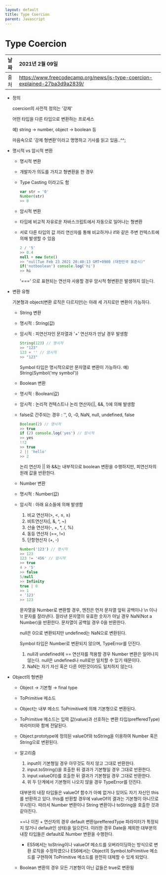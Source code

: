 ```yaml
---
layout: default
title: Type Coercion
parent: Javascript
---
```


# Type Coercion

| 날짜 | 2021년 2월 09일 |
|:----------|:-------------------------------------|
| 출처 | https://www.freecodecamp.org/news/js-type-coercion-explained-27ba3d9a2839/|

- 정의

    coercion의 사전적 정의는 '강제'

    어떤 타입을 다른 타입으로 변환하는 프로세스

    예) string → number, object → boolean 등

    마음속으로 '강제 형변환'이라고 명명하고 기사를 읽고 있음..^^;

- 명시적 vs 암시적 변환
    - 명시적 변환
    - 개발자가 의도를 가지고 형변환을 한 경우
    - Type Casting 이라고도 함

        ```jsx
        var str = '0'
        Number(str)
        >> 0
        ```

    - 암시적 변환
    - 타입에 비교적 자유로운 자바스크립트에서 자동으로 일어나는 형변환
    - 서로 다른 타입의 값 끼리 연산자를 통해 비교하거나 if와 같은 주변 컨텍스트에 의해 발생할 수 있음

        ```jsx
        2 / '5'
        >> 0.4
        null + new Date()
        >> "nullTue Feb 23 2021 20:40:13 GMT+0900 (대한민국 표준시)"
        if('notboolean') console.log('hi')
        >> hi
        ```

        '===' 으로 표현되는 연산자 사용할 경우 암시적 형변환은 발생하지 않는다.

- 변환 유형

    기본형과 object(변환 로직은 다르지만)는 아래 세 가지로만 변환이 가능하다.

    - String 변환
    - 명시적 : String(값)
    - 암시적 : 피연산자인 문자열과 '+' 연산자가 만날 경우 발생함

        ```jsx
        String(123) // 명시적
        >> "123"
        123 + '' // 암시적
        >> "123"
        ```

        Symbol 타입은 명시적으로만 문자열로 변환이 가능하다. 
        예) String(Symbol('my symbol'))

    - Boolean 변환
    - 명시적 : Boolean(값)
    - 암시적 : 논리적 컨텍스트나 논리 연산자(||, &&, !)에 의해 발생함
    - false로 간주되는 경우 : '', 0, -0, NaN, null, undefined, false

        ```jsx
        Boolean(2) // 명시적
        >> true
        if (2) console.log('yes') // 암시적
        >> yes
        !!2 
        >> true
        2 || 'hello' 
        >> 2
        ```

        논리 연산자 || 와 &&는 내부적으로 boolean 변환을 수행하지만, 피연산자의 원래 값을 반환한다.

    - Number 변환
    - 명시적 : Number(값)
    - 암시적 : 아래 요소들에 의해 발생함
       1) 비교 연산자(>, <, ≤, ≥)
       2) 비트연산자(|, &, ^, ~)
       3) 산술 연산자(-, +, *, /, %)
       4) 동등 연산자 (==, !=)
       5) 단항현산자 (+, -)

        ```jsx
        Number('123') // 명시적
        >> 123
        123 != '456' // 암시적
        >> true
        4 > '5'
        >> false
        5/null
        >> Infinity
        true | 0
        >> 1
        + '123'
        >> 123
        ```

        문자열을 Number로 변환할 경우, 엔진은 먼저 문자열 앞뒤 공백이나 \n 이나 \t 문자를 잘라낸다. 잘라낸 문자열이 유효한 숫자가 아닐 경우 NaN(Not a Number)을 반환한다. 문자열이 공백일 경우 0을 반환한다.

        null은 0으로 변환되지만 undefined는 NaN으로 변환된다.

        Symbol 타입은 Number로 변환되지 않으며, TypeError를 던진다.

        1. null과 undefined에 == 연산자를 적용할 경우 Number 변환은 일어나지 않는다. 
            null은 undefined나 null로만 일치할 수 있기 때문이다.
        2. NaN는 자기 자신 혹은 다른 어떤것이라도 일치하지 않는다.

- Object의 형변환
    - Object → 기본형 → final type
    - ToPrimitive 메소드
    - Object는 내부 메소드 ToPrimitive에 의해 기본형으로 변환된다.
    - ToPrimitive 메소드는 입력 값(value)과 선호하는 변환 타입(prefferedType) 파라미터와 함께 전달된다.
    - Object.prototype에 정의된 valueOf와 toString을 이용하여 Number 혹은 String으로 변환된다.
    - 알고리즘
       1) input이 기본형일 경우 아무것도 하지 않고 그대로 반환한다.
       2) input.toString()을 호출한 뒤 결과가 기본형일 경우 그대로 반환한다.
       3) input.valueOf()를 호출한 뒤 결과가 기본형일 경우 그대로 반환한다.
       4) 위 두 단계에서 기본형이 나오지 않을 경우 TypeError를 던진다.

        대부분의 내장 타입들은 valueOf 함수가 아예 없거나 있어도 자기 자신인 this를 반환하고 있다. this를 반환할 경우에 valueOf의 결과는 기본형이 아니므로 무시된다. 따라서 Number 변환이나 String 변환이나 toString을 호출한 것과 같아진다. 

        ==나 이진 + 연산자의 경우 default 변환(prefferedType 파라미터가 특정되지 않거나 default인 상태)을 일으킨다.  이러한 경우 Date을 제외한 대부분의 내장 타입들은 default로 Number 변환을 수행한다.

        - ES5에서는 toString이나 valueOf 메소드를 오버라이딩하는 방식으로 변환 로직을 수정하였으나 ES6에서는 Object의 Symbol.toPrimitive 메소드를 구현하여  ToPrimitive 메소드를 완전히 대체할 수 있게 되었다.

    - Boolean 변환의 경우 모든 기본형이 아닌 값들은 true로 변환됨
